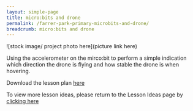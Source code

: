 ```yaml
---
layout: simple-page
title: micro:bits and drone
permalink: /farrer-park-primary-microbits-and-drone/
breadcrumb: micro:bits and drone
---
```


![stock image/ project photo here](picture link here)

Using the accelerometer on the mirco:bit to perform a simple indication which direction the drone is flying and how stable the drone is when hovering.

Download the lesson plan [here](/files/lesson-plans/primary-schools/design-and-technology/Farrer-Park-Primary-microbits-and-drone.pdf)

To view more lesson ideas, please return to the Lesson Ideas page by [clicking here](/in-schools/digital-maker/lesson-ideas-primary/)
